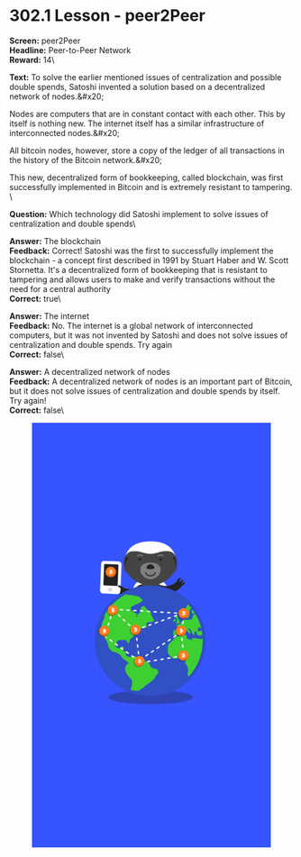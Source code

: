 # 302.1 Lesson - peer2Peer

**Screen:** peer2Peer\
**Headline:** Peer-to-Peer Network\
**Reward:** 14\

**Text:** To solve the earlier mentioned issues of centralization and possible double spends, Satoshi invented a solution based on a decentralized network of nodes.&amp;#x20;

Nodes are computers that are in constant contact with each other. This by itself is nothing new. The internet itself has a similar infrastructure of interconnected nodes.&amp;#x20;

All bitcoin nodes, however, store a copy of the ledger of all transactions in the history of the Bitcoin network.&amp;#x20;

This new, decentralized form of bookkeeping, called blockchain, was first successfully implemented in Bitcoin and is extremely resistant to tampering.
\

**Question:** Which technology did Satoshi implement to solve issues of centralization and double spends\

**Answer:** The blockchain\
**Feedback:** Correct! Satoshi was the first to successfully implement the blockchain - a concept first described in 1991 by Stuart Haber and W. Scott Stornetta. It&#x27;s a decentralized form of bookkeeping that is resistant to tampering and allows users to make and verify transactions without the need for a central authority\
**Correct:** true\

**Answer:** The internet\
**Feedback:** No. The internet is a global network of interconnected computers, but it was not invented by Satoshi and does not solve issues of centralization and double spends. Try again\
**Correct:** false\

**Answer:** A decentralized network of nodes\
**Feedback:** A decentralized network of nodes is an important part of Bitcoin, but it does not solve issues of centralization and double spends by itself. Try again!\
**Correct:** false\


<figure><img src="../.gitbook/assets/302-01.png" alt=""><figcaption></figcaption></figure>

